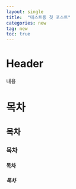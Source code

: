 ```yaml
---
layout: single
title:  "테스트용 첫 포스트"
categories: new
tag: new
toc: true
---
```


# Header

내용

# 목차

## 목차

### 목차

#### 목차

##### 목차

